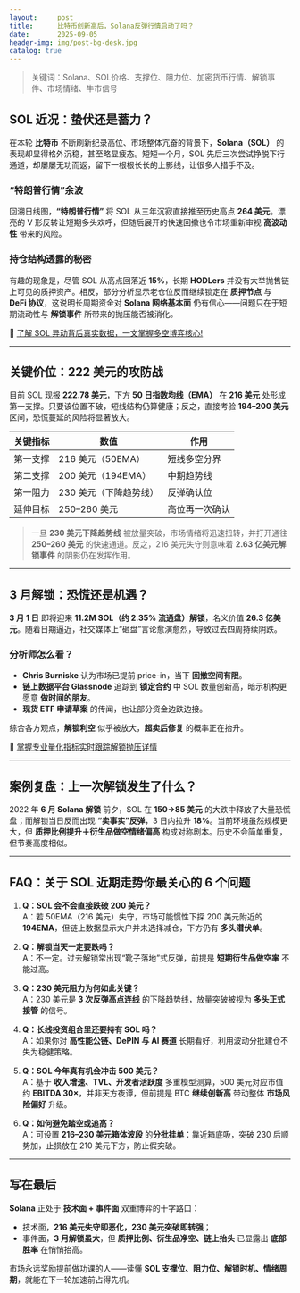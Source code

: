 ```yaml
---
layout:     post
title:      比特币创新高后，Solana反弹行情启动了吗？
date:       2025-09-05
header-img: img/post-bg-desk.jpg
catalog: true
---
```


> 关键词：Solana、SOL价格、支撑位、阻力位、加密货币行情、解锁事件、市场情绪、牛市信号

## SOL 近况：蛰伏还是蓄力？
在本轮 **比特币** 不断刷新纪录高位、市场整体亢奋的背景下，**Solana（SOL）** 的表现却显得格外沉稳，甚至略显疲态。短短一个月，SOL 先后三次尝试挣脱下行通道，却屡屡无功而返，留下一根根长长的上影线，让很多人措手不及。

### “特朗普行情”余波
回溯日线图，**“特朗普行情”** 将 SOL 从三年沉寂直接推至历史高点 **264 美元**。漂亮的 V 形反转让短期多头欢呼，但随后展开的快速回撤也令市场重新审视 **高波动性** 带来的风险。

### 持仓结构透露的秘密
有趣的现象是，尽管 SOL 从高点回落近 **15%**，长期 **HODLers** 并没有大举抛售链上可见的质押资产。相反，部分分析显示老仓位反而继续锁定在 **质押节点** 与 **DeFi 协议**，这说明长周期资金对 **Solana 网络基本面** 仍有信心——问题只在于短期流动性与 **解锁事件** 所带来的抛压能否被消化。

👀 [了解 SOL 异动背后真实数据，一文掌握多空博弈核心!](https://okxdog.com/)

---

## 关键价位：222 美元的攻防战
目前 SOL 现报 **222.78 美元**，下方 **50 日指数均线（EMA）** 在 **216 美元** 处形成第一支撑。只要该位置不破，短线结构仍算健康；反之，直接考验 **194–200 美元** 区间，恐慌蔓延的风险将显著放大。

| 关键指标 | 数值 | 作用 |
|---|---|---|
| 第一支撑 | 216 美元（50EMA） | 短线多空分界 |
| 第二支撑 | 200 美元（194EMA） | 中期趋势线 |
| 第一阻力 | 230 美元（下降趋势线） | 反弹确认位 |
| 延伸目标 | 250–260 美元 | 高位再一次确认 |

> 一旦 **230 美元下降趋势线** 被放量突破，市场情绪将迅速扭转，并打开通往 **250–260 美元** 的快速通道。反之，216 美元失守则意味着 **2.63 亿美元解锁事件** 的阴影仍在发挥作用。

---

## 3 月解锁：恐慌还是机遇？
**3 月 1 日** 即将迎来 **11.2M SOL（约 2.35% 流通盘）解锁**，名义价值 **26.3 亿美元**。随着日期逼近，社交媒体上“砸盘”言论愈演愈烈，导致过去四周持续阴跌。

### 分析师怎么看？
- **Chris Burniske** 认为市场已提前 price-in，当下 **回撤空间有限**。  
- **链上数据平台 Glassnode** 追踪到 **锁定合约** 中 SOL 数量创新高，暗示机构更愿意 **做时间的朋友**。  
- **现货 ETF 申请草案** 的传闻，也让部分资金边跌边接。  

综合各方观点，**解锁利空** 似乎被放大，**超卖后修复** 的概率正在抬升。

👀 [掌握专业量化指标实时跟踪解锁抛压详情](https://okxdog.com/)

---

## 案例复盘：上一次解锁发生了什么？
2022 年 **6 月 Solana 解锁** 前夕，SOL 在 **150→85 美元** 的大跌中释放了大量恐慌盘；而解锁当日反而出现 **“卖事实”反弹**，3 日内拉升 **18%**。当前环境虽然规模更大，但 **质押比例提升＋衍生品做空情绪偏高** 构成对称剧本。历史不会简单重复，但节奏高度相似。

---

## FAQ：关于 SOL 近期走势你最关心的 6 个问题

1. **Q：SOL 会不会直接跌破 200 美元？**  
   A：若 50EMA（216 美元）失守，市场可能惯性下探 200 美元附近的 **194EMA**，但链上数据显示大户并未选择减仓，下方仍有 **多头潜伏单**。

2. **Q：解锁当天一定要跌吗？**  
   A：不一定。过去解锁常出现“靴子落地”式反弹，前提是 **短期衍生品做空率** 不能过高。

3. **Q：230 美元阻力为何如此关键？**  
   A：230 美元是 **3 次反弹高点连线** 的下降趋势线，放量突破被视为 **多头正式接管** 的信号。

4. **Q：长线投资组合里还要持有 SOL 吗？**  
   A：如果你对 **高性能公链、DePIN 与 AI 赛道** 长期看好，利用波动分批建仓不失为稳健策略。

5. **Q：SOL 今年真有机会冲击 500 美元？**  
   A：基于 **收入增速、TVL、开发者活跃度** 多重模型测算，500 美元对应市值约 **EBITDA 30×**，并非天方夜谭，但前提是 BTC **继续创新高** 带动整体 **市场风险偏好** 升级。

6. **Q：如何避免踏空或追高？**  
   A：可设置 **216–230 美元箱体波段** 的**分批挂单**：靠近箱底吸，突破 230 后顺势加，止损放在 210 美元下方，防止假突破。

---

## 写在最后
**Solana** 正处于 **技术面 + 事件面** 双重博弈的十字路口：  
- 技术面，**216 美元失守即恶化，230 美元突破即转强**；  
- 事件面，**3 月解锁虽大**，但 **质押比例、衍生品净空、链上抬头** 已显露出 **底部胜率** 在悄悄抬高。  

市场永远奖励提前做功课的人——读懂 **SOL 支撑位、阻力位、解锁时机、情绪周期**，就能在下一轮加速前占得先机。